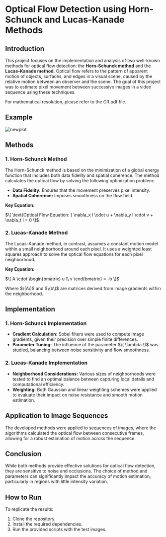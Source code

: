 # Optical Flow Detection using Horn-Schunck and Lucas-Kanade Methods

## Introduction
This project focuses on the implementation and analysis of two well-known methods for optical flow detection: the **Horn-Schunck method** and the **Lucas-Kanade method**. Optical flow refers to the pattern of apparent motion of objects, surfaces, and edges in a visual scene, caused by the relative motion between an observer and the scene. The goal of this project was to estimate pixel movement between successive images in a video sequence using these techniques.

For mathematical resolution, please refer to the CR.pdf file.

## Example 

![newplot](https://github.com/user-attachments/assets/654926ec-ad3d-412a-a355-e6aca01c280e)

## Methods

### 1. Horn-Schunck Method
The Horn-Schunck method is based on the minimization of a global energy function that includes both data fidelity and spatial coherence. The method calculates the optical flow by solving the following optimization problem:

- **Data Fidelity:** Ensures that the movement preserves pixel intensity.
- **Spatial Coherence:** Imposes smoothness on the flow field.

**Key Equation:**

$\[ \text{Optical Flow Equation: } \nabla_x I \cdot u + \nabla_y I \cdot v + \nabla_t I = 0 \]$

### 2. Lucas-Kanade Method
The Lucas-Kanade method, in contrast, assumes a constant motion model within a small neighborhood around each pixel. It uses a weighted least squares approach to solve the optical flow equations for each pixel neighborhood.

**Key Equation:**

$\[ A \cdot \begin{bmatrix} u \\ v \end{bmatrix} = -b \]$

Where $\(A\)$ and $\(b\)$ are matrices derived from image gradients within the neighborhood.

## Implementation

### 1. Horn-Schunck Implementation
- **Gradient Calculation:** Sobel filters were used to compute image gradients, given their precision over simple finite differences.
- **Parameter Tuning:** The influence of the parameter $\( \lambda \)$ was studied, balancing between noise sensitivity and flow smoothness.

### 2. Lucas-Kanade Implementation
- **Neighborhood Considerations:** Various sizes of neighborhoods were tested to find an optimal balance between capturing local details and computational efficiency.
- **Weighting:** Both Gaussian and linear weighting schemes were applied to evaluate their impact on noise resistance and smooth motion estimation.

## Application to Image Sequences
The developed methods were applied to sequences of images, where the algorithms calculated the optical flow between consecutive frames, allowing for a robust estimation of motion across the sequence.

## Conclusion
While both methods provide effective solutions for optical flow detection, they are sensitive to noise and occlusions. The choice of method and parameters can significantly impact the accuracy of motion estimation, particularly in regions with little intensity variation.

## How to Run
To replicate the results:
1. Clone the repository.
2. Install the required dependencies.
3. Run the provided scripts with the test images.
